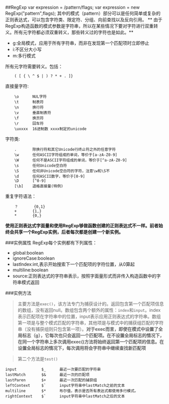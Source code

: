 ##RegExp
		var expression = /pattern/flags;
		var expression = new RegExp("pattern",flags);
其中的模式（pattern）部分可以是任何简单或复杂的正则表达式，可以包含字符类、限定符、分组、向前查找以及反向引用。
** 由于RegExp构造函数的模式参数是字符串，所以在某些情况下要对字符进行双重转义。所有元字符都必须双重转义，那些转义过的字符也是如此。**

- g:全局模式，应用于所有字符串，而非在发现第一个匹配项时立即停止
- i:不区分大小写
- m:多行模式

所有元字符需要转义。包括：
		 
		( [ { \ ^ $ | ) ? * + . ]}

直接量字符:
		
		\o 		NUL字符
		\t		制表符
		\n		换行符
		\v		垂直制表符
		\f		换页符
		\r		回车符
		\uxxxx	16进制数 xxxx制定的unicode

字符类:
		
		.		除换行符和其它Unicode行终止符之外的任意字符
		\w		任何ASCII字符组成的单词，等价于[a-zA-Z0-9]
		\W		任何不是ASCII字符组成的单词，等价于[^a-zA-Z0-9]
		\s		任何Unicode空白符
		\S		任何非Unicode空白符的字符，注意\w和\S不 
		\d		任何ASCII数字，等价于[0-9]
		\D		[^0-9]
		[\b]	退格直接量(特例)
					
重复字符语法：
		
		？		{0,1}
		+		{1,}
		*		{0,}
		
**使用正则表达式字面量和使用RegExp够做函数创建的正则表达式不一样。前者始终会共享一个RegExp实例，后者每次都是创建一个新实例。**

###实例属性
RegExp每个实例都有下列属性：

- global:boolean
- ignoreCase:boolean
- lastIndex:int,表示开始搜索下一个匹配项的字符位置，从0算起
- multiline:boolean
- source:正则表达式的字符串表示，按照字面量形式而非传入构造函数中的字符串模式返回

###实例方法
>主要方法是`exec()`，该方法专门为捕获设计的。返回包含第一个匹配项信息的数组，没有返回null。数组包含两个额外的属性：`index`和`input`。index表示匹配项在字符串中的位置，input表示应用正则表达式的字符串。数组第一项是与整个模式匹配的字符串，其他项是与模式中的捕获组匹配的字符串（没有捕获组则只包含第一项）。**对于exec而言，即使在模式中设置了全局标志（g），它每次也只会返回一个匹配项。在不设置全局标志的情况下，在同一个字符串上多次调用exec()方法将始终返回第一个匹配项的信息。在设置全局标志的情况下，每次调用将会字符串中继续查找新匹配项**

>第二个方法是`test()`

	input      		$_ 		最近一次要匹配的字符串
	lastMatch  		$&		最近一次的匹配项
	lastParen		$+		最近一次匹配的捕获组
	leftContext    	$`		input字符串中lastMatch之前的文本
	multiline		$*		布尔值，表示是否所有表达式都使用多行模式。
	rightContext	$`		input字符串中lastMatch之后的文本	